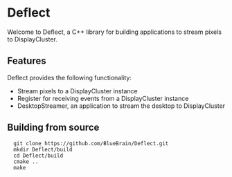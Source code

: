 # Deflect

Welcome to Deflect, a C++ library for building applications to stream pixels
to DisplayCluster.

## Features

Deflect provides the following functionality:
* Stream pixels to a DisplayCluster instance
* Register for receiving events from a DisplayCluster instance
* DesktopStreamer, an application to stream the desktop to DisplayCluster

## Building from source

```
  git clone https://github.com/BlueBrain/Deflect.git
  mkdir Deflect/build
  cd Deflect/build
  cmake ..
  make
```
